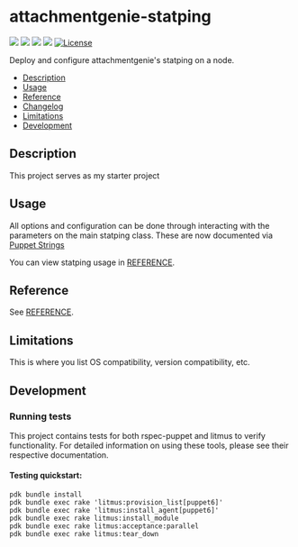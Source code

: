 # attachmentgenie-statping

[![](https://img.shields.io/puppetforge/pdk-version/attachmentgenie/statping.svg?style=popout)](https://forge.puppetlabs.com/attachmentgenie/statping)
[![](https://img.shields.io/puppetforge/v/attachmentgenie/statping.svg?style=popout)](https://forge.puppetlabs.com/attachmentgenie/statping)
[![](https://img.shields.io/puppetforge/dt/attachmentgenie/statping.svg?style=popout)](https://forge.puppetlabs.com/attachmentgenie/statping)
[![](https://travis-ci.org/attachmentgenie/attachmentgenie-statping.svg?branch=master)](https://travis-ci.org/attachmentgenie/attachmentgenie-statping)
[![License](https://img.shields.io/github/license/attachmentgenie/attachmentgenie-statping?stype=popout)](https://github.com/attachmentgenie/attachmentgenie-statping/blob/master/LICENSE)

Deploy and configure attachmentgenie's statping on a node.

- [Description](#description)
- [Usage](#usage)
- [Reference](#reference)
- [Changelog](#changelog)
- [Limitations](#limitations)
- [Development](#development)

## Description

This project serves as my starter project

## Usage

All options and configuration can be done through interacting with the parameters
on the main statping class.
These are now documented via [Puppet Strings](https://github.com/puppetlabs/puppet-strings)

You can view statping usage in [REFERENCE](REFERENCE.md).

## Reference

See [REFERENCE](REFERENCE.md).

## Limitations

This is where you list OS compatibility, version compatibility, etc.

## Development

### Running tests

This project contains tests for both rspec-puppet and litmus to verify functionality. For detailed information on using these tools, please see their respective documentation.

#### Testing quickstart:

```
pdk bundle install
pdk bundle exec rake 'litmus:provision_list[puppet6]'
pdk bundle exec rake 'litmus:install_agent[puppet6]'
pdk bundle exec rake litmus:install_module
pdk bundle exec rake litmus:acceptance:parallel
pdk bundle exec rake litmus:tear_down
